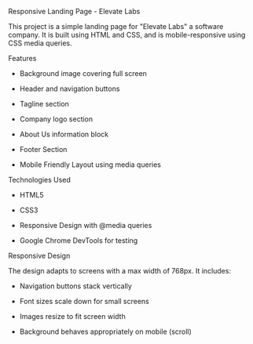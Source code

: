 Responsive Landing Page - Elevate Labs

This project is a simple landing page for "Elevate Labs" a software company. It is built using HTML and CSS, and is mobile-responsive using CSS media queries.

Features
  
- Background image covering full screen
  
- Header and navigation buttons
  
- Tagline section
 
- Company logo section
  
- About Us information block
  
- Footer Section
  
- Mobile Friendly Layout using media queries

Technologies Used

- HTML5
  
- CSS3
  
- Responsive Design with @media queries
 
- Google Chrome DevTools for testing

 Responsive Design

The design adapts to screens with a max width of 768px. It includes:

- Navigation buttons stack vertically
  
- Font sizes scale down for small screens
 
- Images resize to fit screen width
  
- Background behaves appropriately on mobile (scroll)
